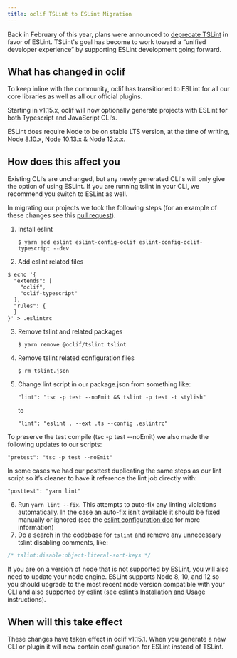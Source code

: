 ```yaml
---
title: oclif TSLint to ESLint Migration
---
```


Back in February of this year, plans were announced to [deprecate TSLint](https://github.com/palantir/tslint/issues/4534) in favor of ESLint. TSLint's goal has become to work toward a “unified developer experience” by supporting ESLint development going forward.



## What has changed in oclif

To keep inline with the community, oclif has transitioned to ESLint for all our core libraries as well as all our official plugins.

Starting in v1.15.x, oclif will now optionally generate projects with ESLint for both Typescript and JavaScript CLI’s.

ESLint does require Node to be on stable LTS version, at the time of writing, Node 8.10.x, Node 10.13.x & Node 12.x.x.

## How does this affect you

Existing CLI’s are unchanged, but any newly generated CLI's will only give the option of using ESLint. If you are running tslint in your CLI, we recommend you switch to ESLint as well.

In migrating our projects we took the following steps (for an example of these changes see this [pull request](https://github.com/oclif/githubcli/pull/10)).

1. Install eslint

    `$ yarn add eslint eslint-config-oclif eslint-config-oclif-typescript --dev`
2. Add eslint related files
```shell
$ echo '{
  "extends": [
    "oclif",
    "oclif-typescript"
  ],
  "rules": {
  }
}' > .eslintrc
```
3. Remove tslint and related packages

    `$ yarn remove @oclif/tslint tslint`
4. Remove tslint related configuration files

    `$ rm tslint.json`
5. Change lint script in our package.json from something like:

    `"lint": "tsc -p test --noEmit && tslint -p test -t stylish"`
    
    to
    
    `"lint": "eslint . --ext .ts --config .eslintrc"`

To preserve the test compile (tsc -p test --noEmit) we also made the following updates to our scripts:

`"pretest": "tsc -p test --noEmit"`

In some cases we had our posttest duplicating the same steps as our lint script so it’s cleaner to have it reference the lint job directly with:

`"posttest": "yarn lint"`


6. Run `yarn lint --fix`. This attempts to auto-fix any linting violations automatically. In the case an auto-fix isn’t available it should be fixed manually or ignored (see the [eslint configuration doc](https://eslint.org/docs/user-guide/configuring) for more information) 
7. Do a search in the codebase for `tslint` and remove any unnecessary tslint disabling comments, like: 
```javascript
/* tslint:disable:object-literal-sort-keys */
```


If you are on a version of node that is not supported by ESLint, you will also need to update your node engine. ESLint supports Node 8, 10, and 12 so you should upgrade to the most recent node version compatible with your CLI and also supported by eslint (see eslint’s [Installation and Usage](https://www.npmjs.com/package/eslint#installation-and-usage) instructions).

## When will this take effect

These changes have taken effect in oclif v1.15.1. When you generate a new CLI or plugin it will now contain configuration for ESLint instead of TSLint.
